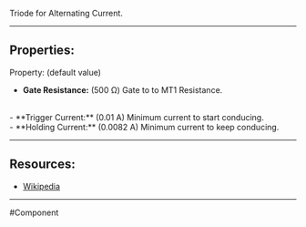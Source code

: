 Triode for Alternating Current.

---

## Properties:
Property: (default value)

- **Gate Resistance:** (500 Ω)
   Gate to to MT1 Resistance.
<br>
- **Trigger Current:** (0.01 A)
   Minimum current to start conducing.
<br>
- **Holding Current:** (0.0082 A)
   Minimum current to keep conducing.

---

## Resources:

- [Wikipedia](https://en.wikipedia.org/wiki/TRIAC)

---

#Component 